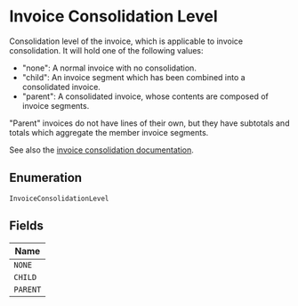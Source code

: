 
# Invoice Consolidation Level

Consolidation level of the invoice, which is applicable to invoice consolidation.  It will hold one of the following values:

* "none": A normal invoice with no consolidation.
* "child": An invoice segment which has been combined into a consolidated invoice.
* "parent": A consolidated invoice, whose contents are composed of invoice segments.

"Parent" invoices do not have lines of their own, but they have subtotals and totals which aggregate the member invoice segments.

See also the [invoice consolidation documentation](https://maxio.zendesk.com/hc/en-us/articles/24252269909389-Invoice-Consolidation).

## Enumeration

`InvoiceConsolidationLevel`

## Fields

| Name |
|  --- |
| `NONE` |
| `CHILD` |
| `PARENT` |

